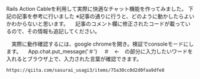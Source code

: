 Rails Action Cableを利用して実際に快適なチャット機能を作ってみました。
  下記の記事を参考に行いました
  ※記事の通りに行うと、どのように動かしたらよいかわからないと思います。
  　記事のコメント欄に修正されたコードが載っているので、その情報も追記してください。

  　実際に動作確認するには、google chromeを開き。検証でconsoleモードにします。
  　App.chat.put_message('＃')
  　＃　←　の部分に入力したいワードを入れるとブラウザ上で、入力された言葉が確認できます。

    https://qiita.com/sasurai_usagi3/items/75a30cc0d2d0faa9dfe8
